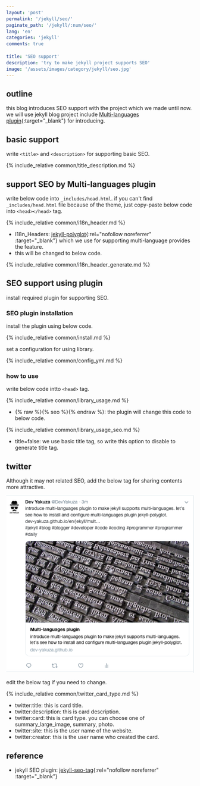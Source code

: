 ```yaml
---
layout: 'post'
permalink: '/jekyll/seo/'
paginate_path: '/jekyll/:num/seo/'
lang: 'en'
categories: 'jekyll'
comments: true

title: 'SEO support'
description: 'try to make jekyll project supports SEO'
image: '/assets/images/category/jekyll/seo.jpg'
---
```


## outline
this blog introduces SEO support with the project which we made until now.
we will use jekyll blog project include [Multi-languages plugin]({{site.url}}/{{page.categories}}/multi-languages-plugin/){:target="_blank"} for introducing.

## basic support
write ```<title>``` and ```<description>``` for supporting basic SEO.

{% include_relative common/title_description.md %}

## support SEO by Multi-languages plugin
write below code into ```_includes/head.html```. if you can't find ```_includes/head.html``` file because of the theme, just copy-paste below code into ```<head></head>``` tag.

{% include_relative common/i18n_header.md %}

- I18n_Headers: [jekyll-polyglot](https://github.com/untra/polyglot){:rel="nofollow noreferrer" :target="_blank"} which we use for supporting multi-language provides the feature.
- this will be changed to below code.

{% include_relative common/i18n_header_generate.md %}

## SEO support using plugin
install required plugin for supporting SEO.

### SEO plugin installation
install the plugin using below code.

{% include_relative common/install.md %}

set a configuration for using library.

{% include_relative common/config_yml.md %}

### how to use
write below code intto ```<head>``` tag.

{% include_relative common/library_usage.md %}

- {% raw %}{% seo %}{% endraw %}: the plugin will change this code to below code.

{% include_relative common/library_usage_seo.md %}

- title=false: we use basic title tag, so write this option to disable to generate title tag.

## twitter
Although it may not related SEO, add the below tag for sharing contents more attractive.

![twitter card type](/assets/images/category/jekyll/seo/twitter-card.png)

edit the below tag if you need to change.

{% include_relative common/twitter_card_type.md %}

- twitter:title: this is card title.
- twitter:description: this is card description.
- twitter:card: this is card type. you can choose one of summary_large_image, summary, photo.
- twitter:site: this is the user name of the website.
- twitter:creator: this is the user name who created the card.

## reference
- jekyll SEO plugin: [jekyll-seo-tag](https://github.com/jekyll/jekyll-seo-tag){:rel="nofollow noreferrer" :target="_blank"}